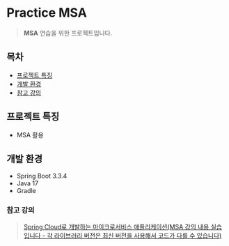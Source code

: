 # Practice MSA

> **MSA** 연습을 위한 프로젝트입니다.

## 목차
- [프로젝트 특징](#프로젝트-특징)
- [개발 환경](#개발-환경)
- [참고 강의](#참고-강의)

## 프로젝트 특징
- MSA 활용

## 개발 환경
- Spring Boot 3.3.4
- Java 17
- Gradle

### 참고 강의
> [Spring Cloud로 개발하는 마이크로서비스 애플리케이션(MSA 강의 내용 실습입니다 - 각 라이브러리 버전은 최신 버전을 사용해서 코드가 다를 수 있습니다)](https://www.inflearn.com/course/%EC%8A%A4%ED%94%84%EB%A7%81-%ED%81%B4%EB%9D%BC%EC%9A%B0%EB%93%9C-%EB%A7%88%EC%9D%B4%ED%81%AC%EB%A1%9C%EC%84%9C%EB%B9%84%EC%8A%A4/dashboard)

